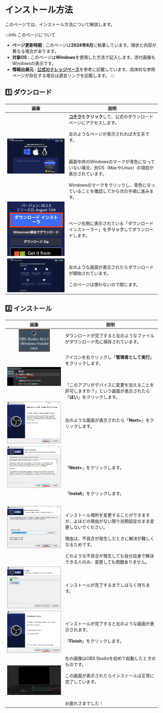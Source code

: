 # インストール方法

このページでは、インストール方法について解説します。

:::info このページについて

- **ページ更新時期** : このページは**2024年8月**に執筆しています。現状と内容が異なる場合があります。
- **対象OS** : このページは**Windows**を使用した方法で記入します。添付画像もWindowsの表示です。
- **情報出展元** : [**公式のナレッジベース**](https://obsproject.com/kb/)を参考に記載しています。具体的な参照ページが存在する場合は適宜リンクを記載します。
:::

## 1️⃣ ダウンロード

| 画像 | 説明 |
| --- | --- |
| ![obs_dawnload_page](obs_dawnload_page.png) | [**コチラ**](https://obsproject.com/ja/download)を**クリック**して、公式のダウンロードページにアクセスします。 <br></br>左のようなページが表示されれば大丈夫です。<br></br><br></br> 画面中央のWindowsのマークが青色になっていない場合、別OS（MacやLinux）の項目が表示されています。<br></br>Windowsのマークをクリックし、青色になっていることを確認してから次の手順に進みます。|
|![obs_dawnload_installer](obs_dawnload_installer.png) |ページ右側に表示されている「ダウンロードインストーラー」を**クリック**してダウンロードします。|
|![obs_dawnload_thanks](obs_dawnload_thanks.png)|左のような画面が表示されたらダウンロードが開始されています。<br></br>このページは使わないので閉じます。|

## 2️⃣ インストール

| 画像 | 説明 |
| :---: | --- |
|![installer](installer.png)|ダウンロードが完了すると左のようなファイルがダウンロード先に保存されています。<br></br>|
|![install_as_admin](install_as_admin.png)|アイコンを右クリックし「**管理者として実行**」をクリックします。<br></br><br></br>「このアプリがデバイスに変更を加えることを許可しますか？」という画面が表示されたら「**はい**」をクリックします。|
|![install_welcome](install_welcome.png)|左のような画面が表示されたら「**Next>**」をクリックします。|
|![install_license_info](install_license_info.png)|「**Next>**」をクリックします。|
|![install_location](install_location.png)|「**Install**」をクリックします。<br></br><br></br>インストール場所を変更することができますが、よほどの理由がない限り初期設定のまま変更しないでください。<br></br>理由は、不具合が発生したときに解決が難しくなるためです。<br></br>どのような不具合が発生しても自分自身で解決できる人のみ、変更しても問題ありません。|
|![install_installing](install_installing.png)|インストールが完了するまでしばらく待ちます。|
|![install_finish](install_finish.png)|インストールが完了すると左のような画面が表示されます。<br></br>「**Finish**」をクリックします。|
|![obs_first_window](obs_first_window.png)|左の画像はOBS Studioを初めて起動したときのものです。<br></br>この画面が表示されたらインストールは正常に完了しています。<br></br><br></br>お疲れさまでした！|
